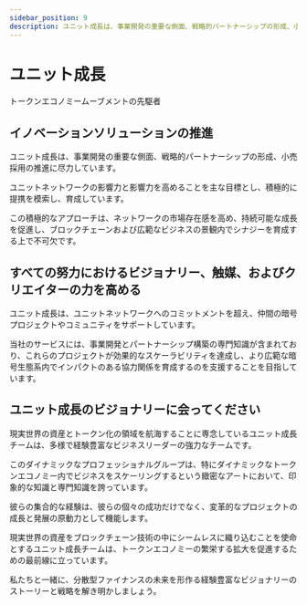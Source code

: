 ```yaml
---
sidebar_position: 9
description: ユニット成長は、事業開発の重要な側面、戦略的パートナーシップの形成、小売採用の推進に尽力しています。
---
```


# ユニット成長

トークンエコノミームーブメントの先駆者

## イノベーションソリューションの推進

ユニット成長は、事業開発の重要な側面、戦略的パートナーシップの形成、小売採用の推進に尽力しています。

ユニットネットワークの影響力と影響力を高めることを主な目標とし、積極的に提携を模索し、育成しています。

この積極的なアプローチは、ネットワークの市場存在感を高め、持続可能な成長を促進し、ブロックチェーンおよび広範なビジネスの景観内でシナジーを育成する上で不可欠です。

## すべての努力におけるビジョナリー、触媒、およびクリエイターの力を高める

ユニット成長は、ユニットネットワークへのコミットメントを超え、仲間の暗号プロジェクトやコミュニティをサポートしています。

当社のサービスには、事業開発とパートナーシップ構築の専門知識が含まれており、これらのプロジェクトが効果的なスケーラビリティを達成し、より広範な暗号生態系内でインパクトのある協力関係を育成するのを支援することを目指しています。

## ユニット成長のビジョナリーに会ってください

現実世界の資産とトークン化の領域を航海することに専念しているユニット成長チームは、多様で経験豊富なビジネスリーダーの強力なチームです。

このダイナミックなプロフェッショナルグループは、特にダイナミックなトークンエコノミー内でビジネスをスケーリングするという緻密なアートにおいて、印象的な知識と専門知識を誇っています。

彼らの集合的な経験は、彼らの個々の成功だけでなく、変革的なプロジェクトの成長と発展の原動力として機能します。

現実世界の資産をブロックチェーン技術の中にシームレスに織り込むことを使命とするユニット成長チームは、トークンエコノミーの繁栄する拡大を促進するための最前線に立っています。

私たちと一緒に、分散型ファイナンスの未来を形作る経験豊富なビジョナリーのストーリーと戦略を解き明かしましょう。
